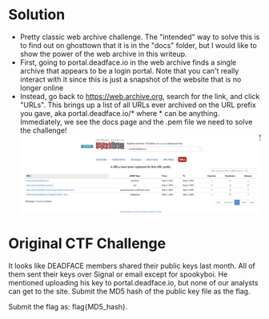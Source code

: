 # Solution
- Pretty classic web archive challenge. The "intended" way to solve this is to find out on ghosttown that it is in the "docs" folder, but I would like to show the power of the web archive in this writeup.
- First, going to portal.deadface.io in the web archive finds a single archive that appears to be a login portal. Note that you can't really interact with it since this is just a snapshot of the website that is no longer online
- Instead, go back to https://web.archive.org, search for the link, and click "URLs". This brings up a list of all URLs ever archived on the URL prefix you gave, aka portal.deadface.io/* where * can be anything. Immediately, we see the docs page and the .pem file we need to solve the challenge! ![archive_urls.png](../../_resources/archive_urls.png)


# Original CTF Challenge
It looks like DEADFACE members shared their public keys last month. All of them sent their keys over Signal or email except for spookyboi. He mentioned uploading his key to portal.deadface.io, but none of our analysts can get to the site. Submit the MD5 hash of the public key file as the flag.

Submit the flag as: flag{MD5_hash}.
